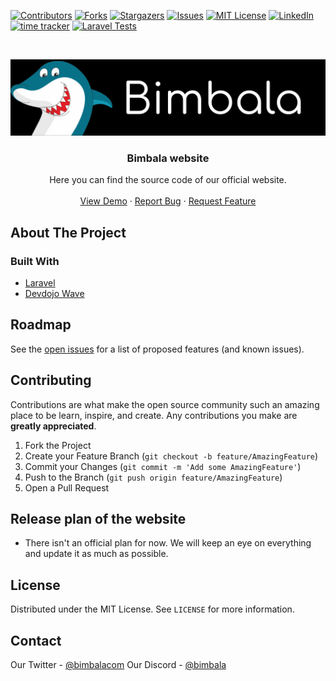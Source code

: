 <!--
*** Thanks for checking out this README Template. If you have a suggestion that would
*** make this better, please fork the repo and create a pull request or simply open
*** an issue with the tag "enhancement".
*** Thanks again! Now go create something AMAZING! :D
***
***
***
*** To avoid retyping too much info. Do a search and replace for the following:
*** github_username, repo, twitter_handle, email
-->





<!-- PROJECT SHIELDS -->
<!--
*** I'm using markdown "reference style" links for readability.
*** Reference links are enclosed in brackets [ ] instead of parentheses ( ).
*** See the bottom of this document for the declaration of the reference variables
*** for contributors-url, forks-url, etc. This is an optional, concise syntax you may use.
*** https://www.markdownguide.org/basic-syntax/#reference-style-links
-->
[![Contributors][contributors-shield]][contributors-url]
[![Forks][forks-shield]][forks-url]
[![Stargazers][stars-shield]][stars-url]
[![Issues][issues-shield]][issues-url]
[![MIT License][license-shield]][license-url]
[![LinkedIn][linkedin-shield]][linkedin-url]
[![time tracker](https://wakatime.com/badge/github/Bimbalacom/bimbalacom.svg)](https://wakatime.com/badge/github/Bimbalacom/bimbalacom)
[![Laravel Tests](https://github.com/Bimbalacom/bimbalacom/actions/workflows/tests.yaml/badge.svg)](https://github.com/Bimbalacom/bimbalacom/actions/workflows/tests.yaml)



<!-- PROJECT LOGO -->
<br />
<p align="center">
  <a href="https://github.com/Bimbalacom/bimbala.com">
    <img src=".github/img/bimbalaLogo.png" alt="Bimbala mascot/logo" width="800">
  </a>

  <h3 align="center">Bimbala website</h3>

  <p align="center">
    Here you can find the source code of our official website.
    <br />
    <br />
    <a href="https://bimbala.com">View Demo</a>
    ·
    <a href="https://github.com/Bimbalacom/bimbalacom/issues/new?assignees=&labels=bug&template=bug_report.md&title=">Report Bug</a>
    ·
    <a href="https://github.com/Bimbalacom/bimbalacom/issues/new?assignees=&labels=enhancement&template=feature_request.md&title=">Request Feature</a>
  </p>
</p>



<!-- TABLE OF CONTENTS -->
<!-- 
## Table of Contents

- [Table of Contents](#table-of-contents)
- [About The Project](#about-the-project)
  - [Built With](#built-with)
- [Roadmap](#roadmap)
- [Contributing](#contributing)
- [Release plan of the website](#release-plan-of-the-website)
- [License](#license)
- [Contact](#contact)
-->


<!-- ABOUT THE PROJECT -->
## About The Project

### Built With

* [Laravel](https://laravel.com)
* [Devdojo Wave](https://github.com/thedevdojo/wave)


<!-- ROADMAP -->
## Roadmap

See the [open issues](https://github.com/Bimbalacom/bimbalacom/issues) for a list of proposed features (and known issues).



<!-- CONTRIBUTING -->
## Contributing

Contributions are what make the open source community such an amazing place to be learn, inspire, and create. Any contributions you make are **greatly appreciated**.

1. Fork the Project
2. Create your Feature Branch (`git checkout -b feature/AmazingFeature`)
3. Commit your Changes (`git commit -m 'Add some AmazingFeature'`)
4. Push to the Branch (`git push origin feature/AmazingFeature`)
5. Open a Pull Request

<!-- RELEASE PLAN OF THE WEBSITE-->
## Release plan of the website

- There isn't an official plan for now. We will keep an eye on everything and update it as much as possible.

<!-- LICENSE -->
## License

Distributed under the MIT License. See `LICENSE` for more information.



<!-- CONTACT -->
## Contact

Our Twitter - [@bimbalacom](https://twitter.com/bimbalacom)
Our Discord - [@bimbala](https://bimbala.com/discord)




<!-- MARKDOWN LINKS & IMAGES -->
<!-- https://www.markdownguide.org/basic-syntax/#reference-style-links -->
[contributors-shield]: https://img.shields.io/github/contributors/Bimbalacom/bimbalacom.svg?style=flat-square
[contributors-url]: https://github.com/Bimbalacom/bimbala.com/graphs/contributors
[forks-shield]: https://img.shields.io/github/forks/Bimbalacom/bimbalacom.svg?style=flat-square
[forks-url]: https://github.com/Bimbalacom/bimbala.com/network/members
[stars-shield]: https://img.shields.io/github/stars/Bimbalacom/bimbalacom.svg?style=flat-square
[stars-url]: https://github.com/Bimbalacom/bimbala.com/stargazers
[issues-shield]: https://img.shields.io/github/issues/Bimbalacom/bimbalacom.svg?style=flat-square
[issues-url]: https://github.com/Bimbalacom/bimbala.com/issues
[license-shield]: https://img.shields.io/github/license/Bimbalacom/bimbalacom.svg?style=flat-square
[license-url]: https://github.com/Bimbalacom/bimbala.com/blob/master/LICENSE.txt
[linkedin-shield]: https://img.shields.io/badge/-LinkedIn-black.svg?style=flat-square&logo=linkedin&colorB=555
[linkedin-url]: https://www.linkedin.com/company/bimbala/
[product-screenshot]: .github/img/demo.png
